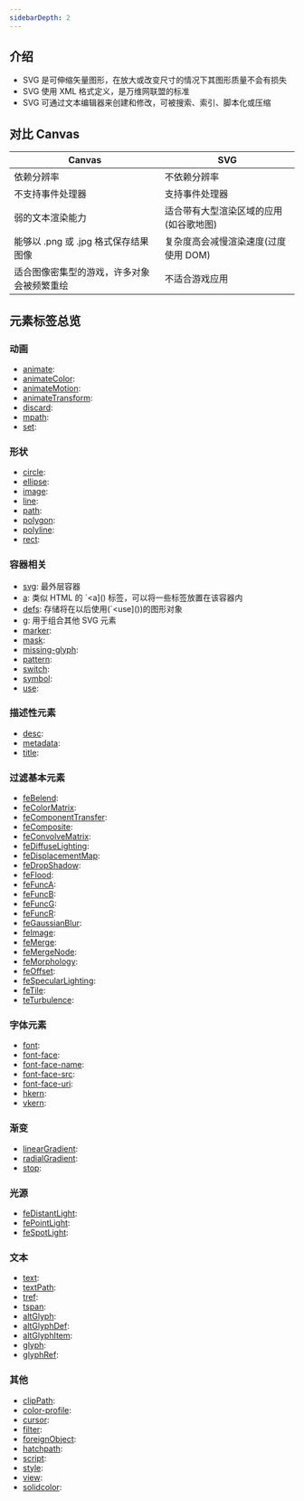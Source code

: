 ```yaml
---
sidebarDepth: 2
---
```


## 介绍

+ SVG 是可伸缩矢量图形，在放大或改变尺寸的情况下其图形质量不会有损失
+ SVG 使用 XML 格式定义，是万维网联盟的标准
+ SVG 可通过文本编辑器来创建和修改，可被搜索、索引、脚本化或压缩

## 对比 Canvas

|Canvas|SVG|
|-|-|
|依赖分辨率|不依赖分辨率|
|不支持事件处理器|支持事件处理器|
|弱的文本渲染能力|适合带有大型渲染区域的应用(如谷歌地图)|
|能够以 .png 或 .jpg 格式保存结果图像|复杂度高会减慢渲染速度(过度使用 DOM)|
|适合图像密集型的游戏，许多对象会被频繁重绘|不适合游戏应用|


## 元素标签总览

### 动画

+ [animate](https://developer.mozilla.org/en-US/docs/Web/SVG/Element/animate): 
+ [animateColor](https://developer.mozilla.org/en-US/docs/Web/SVG/Element/animateColor): 
+ [animateMotion](https://developer.mozilla.org/en-US/docs/Web/SVG/Element/animateMotion): 
+ [animateTransform](https://developer.mozilla.org/en-US/docs/Web/SVG/Element/animateTransform): 
+ [discard](https://developer.mozilla.org/en-US/docs/Web/SVG/Element/discard): 
+ [mpath](https://developer.mozilla.org/en-US/docs/Web/SVG/Element/mpath): 
+ [set](https://developer.mozilla.org/en-US/docs/Web/SVG/Element/set): 

### 形状

+ [circle](https://developer.mozilla.org/en-US/docs/Web/SVG/Element/circle): 
+ [ellipse](https://developer.mozilla.org/en-US/docs/Web/SVG/Element/ellipse): 
+ [image](https://developer.mozilla.org/en-US/docs/Web/SVG/Element/image): 
+ [line](https://developer.mozilla.org/en-US/docs/Web/SVG/Element/line): 
+ [path](https://developer.mozilla.org/en-US/docs/Web/SVG/Element/path): 
+ [polygon](https://developer.mozilla.org/en-US/docs/Web/SVG/Element/polygon): 
+ [polyline](https://developer.mozilla.org/en-US/docs/Web/SVG/Element/polyline): 
+ [rect](https://developer.mozilla.org/en-US/docs/Web/SVG/Element/rect): 

### 容器相关

+ [svg](https://developer.mozilla.org/en-US/docs/Web/SVG/Element/svg): 最外层容器
+ [a](https://developer.mozilla.org/en-US/docs/Web/SVG/Element/a): 类似 HTML 的 `<a]() 标签，可以将一些标签放置在该容器内
+ [defs](https://developer.mozilla.org/en-US/docs/Web/SVG/Element/defs): 存储将在以后使用(`<use]())的图形对象
+ [g](https://developer.mozilla.org/en-US/docs/Web/SVG/Element/g): 用于组合其他 SVG 元素
+ [marker](https://developer.mozilla.org/en-US/docs/Web/SVG/Element/marker): 
+ [mask](https://developer.mozilla.org/en-US/docs/Web/SVG/Element/mask): 
+ [missing-glyph](https://developer.mozilla.org/en-US/docs/Web/SVG/Element/missing-glyph): 
+ [pattern](https://developer.mozilla.org/en-US/docs/Web/SVG/Element/pattern): 
+ [switch](https://developer.mozilla.org/en-US/docs/Web/SVG/Element/switch): 
+ [symbol](https://developer.mozilla.org/en-US/docs/Web/SVG/Element/symbol): 
+ [use](https://developer.mozilla.org/en-US/docs/Web/SVG/Element/use): 

### 描述性元素

+ [desc](https://developer.mozilla.org/en-US/docs/Web/SVG/Element/desc): 
+ [metadata](https://developer.mozilla.org/en-US/docs/Web/SVG/Element/metadata): 
+ [title](https://developer.mozilla.org/en-US/docs/Web/SVG/Element/title): 

### 过滤基本元素

+ [feBelend](https://developer.mozilla.org/en-US/docs/Web/SVG/Element/feBelend): 
+ [feColorMatrix](https://developer.mozilla.org/en-US/docs/Web/SVG/Element/feColorMatrix): 
+ [feComponentTransfer](https://developer.mozilla.org/en-US/docs/Web/SVG/Element/feComponentTransfer): 
+ [feComposite](https://developer.mozilla.org/en-US/docs/Web/SVG/Element/feComposite): 
+ [feConvolveMatrix](https://developer.mozilla.org/en-US/docs/Web/SVG/Element/feConvolveMatrix): 
+ [feDiffuseLighting](https://developer.mozilla.org/en-US/docs/Web/SVG/Element/feDiffuseLighting): 
+ [feDisplacementMap](https://developer.mozilla.org/en-US/docs/Web/SVG/Element/feDisplacementMap): 
+ [feDropShadow](https://developer.mozilla.org/en-US/docs/Web/SVG/Element/feDropShadow): 
+ [feFlood](https://developer.mozilla.org/en-US/docs/Web/SVG/Element/feFlood): 
+ [feFuncA](https://developer.mozilla.org/en-US/docs/Web/SVG/Element/feFuncA): 
+ [feFuncB](https://developer.mozilla.org/en-US/docs/Web/SVG/Element/feFuncB): 
+ [feFuncG](https://developer.mozilla.org/en-US/docs/Web/SVG/Element/feFuncG): 
+ [feFuncR](https://developer.mozilla.org/en-US/docs/Web/SVG/Element/feFuncR): 
+ [feGaussianBlur](https://developer.mozilla.org/en-US/docs/Web/SVG/Element/feGaussianBlur): 
+ [feImage](https://developer.mozilla.org/en-US/docs/Web/SVG/Element/feImage): 
+ [feMerge](https://developer.mozilla.org/en-US/docs/Web/SVG/Element/feMerge): 
+ [feMergeNode](https://developer.mozilla.org/en-US/docs/Web/SVG/Element/feMergeNode): 
+ [feMorphology](https://developer.mozilla.org/en-US/docs/Web/SVG/Element/feMorphology): 
+ [feOffset](https://developer.mozilla.org/en-US/docs/Web/SVG/Element/feOffset): 
+ [feSpecularLighting](https://developer.mozilla.org/en-US/docs/Web/SVG/Element/feSpecularLighting): 
+ [feTile](https://developer.mozilla.org/en-US/docs/Web/SVG/Element/feTile): 
+ [teTurbulence](https://developer.mozilla.org/en-US/docs/Web/SVG/Element/teTurbulence): 

### 字体元素

+ [font](https://developer.mozilla.org/en-US/docs/Web/SVG/Element/font): 
+ [font-face](https://developer.mozilla.org/en-US/docs/Web/SVG/Element/font-face): 
+ [font-face-name](https://developer.mozilla.org/en-US/docs/Web/SVG/Element/font-face-name): 
+ [font-face-src](https://developer.mozilla.org/en-US/docs/Web/SVG/Element/font-face-src): 
+ [font-face-uri](https://developer.mozilla.org/en-US/docs/Web/SVG/Element/font-face-uri): 
+ [hkern](https://developer.mozilla.org/en-US/docs/Web/SVG/Element/hkern): 
+ [vkern](https://developer.mozilla.org/en-US/docs/Web/SVG/Element/vkern): 

### 渐变

+ [linearGradient](https://developer.mozilla.org/en-US/docs/Web/SVG/Element/linearGradient): 
+ [radialGradient](https://developer.mozilla.org/en-US/docs/Web/SVG/Element/radialGradient): 
+ [stop](https://developer.mozilla.org/en-US/docs/Web/SVG/Element/stop): 

### 光源

+ [feDistantLight](https://developer.mozilla.org/en-US/docs/Web/SVG/Element/feDistantLight): 
+ [fePointLight](https://developer.mozilla.org/en-US/docs/Web/SVG/Element/fePointLight): 
+ [feSpotLight](https://developer.mozilla.org/en-US/docs/Web/SVG/Element/feSpotLight): 

### 文本

+ [text](https://developer.mozilla.org/en-US/docs/Web/SVG/Element/text): 
+ [textPath](https://developer.mozilla.org/en-US/docs/Web/SVG/Element/textPath): 
+ [tref](https://developer.mozilla.org/en-US/docs/Web/SVG/Element/tref): 
+ [tspan](https://developer.mozilla.org/en-US/docs/Web/SVG/Element/tspan): 
+ [altGlyph](https://developer.mozilla.org/en-US/docs/Web/SVG/Element/altGlyph): 
+ [altGlyphDef](https://developer.mozilla.org/en-US/docs/Web/SVG/Element/altGlyphDef): 
+ [altGlyphItem](https://developer.mozilla.org/en-US/docs/Web/SVG/Element/altGlyphItem): 
+ [glyph](https://developer.mozilla.org/en-US/docs/Web/SVG/Element/glyph): 
+ [glyphRef](https://developer.mozilla.org/en-US/docs/Web/SVG/Element/glyphRef): 

### 其他

+ [clipPath](https://developer.mozilla.org/en-US/docs/Web/SVG/Element/clipPath): 
+ [color-profile](https://developer.mozilla.org/en-US/docs/Web/SVG/Element/color-profile): 
+ [cursor](https://developer.mozilla.org/en-US/docs/Web/SVG/Element/cursor): 
+ [filter](https://developer.mozilla.org/en-US/docs/Web/SVG/Element/filter): 
+ [foreignObject](https://developer.mozilla.org/en-US/docs/Web/SVG/Element/foreignObject): 
+ [hatchpath](https://developer.mozilla.org/en-US/docs/Web/SVG/Element/hatchpath): 
+ [script](https://developer.mozilla.org/en-US/docs/Web/SVG/Element/script): 
+ [style](https://developer.mozilla.org/en-US/docs/Web/SVG/Element/style): 
+ [view](https://developer.mozilla.org/en-US/docs/Web/SVG/Element/view): 
+ [solidcolor](https://developer.mozilla.org/en-US/docs/Web/SVG/Element/solidcolor): 